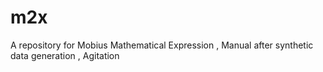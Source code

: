 # m2x
A repository for Mobius Mathematical Expression , Manual after synthetic data generation , Agitation
